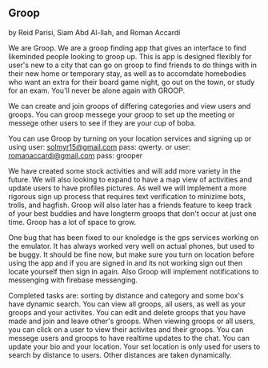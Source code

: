 ## Groop 
by Reid Parisi, Siam Abd Al-llah, and Roman Accardi

We are Groop. We are a groop finding app that gives an interface to find likeminded people looking to groop up. This is app is designed flexibly
for user's new to a city that can go on groop to find friends to do things with in their new home or temporary stay, as well as to accomdate
homebodies who want an extra for their board game night, go out on the town, or study for an exam. You'll never be alone again with GROOP.

We can create and join groops of differing categories and view users and groops. You can groop messege your groop to set up the meeting
or messege other users to see if they are your cup of boba. 

You can use Groop by turning on your location services and signing up or using user: solmyr15@gmail.com pass: qwerty. or 
user: romanaccardi@gmail.com pass: grooper

We have created some stock activities and will add more variety in the future. We will also looking to expand to have a map view of activities
and update users to have profiles pictures. As well we will implement a more rigorous sign up process that requires text verification to minizime
bots, trolls, and hagfish. Groop will also later has a friends feature to keep track of your best buddies and have longterm groops that don't occur
at just one time. Groop has a lot of space to grow. 

One bug that has been fixed to our knoledge is the gps services working on the emulator. It has always worked very well on actual phones, but 
used to be buggy. It should be fine now, but make sure you turn on location before using the app and if you are signed in and its not working
sign out then locate yourself then sign in again. Also Groop will implement notifications to messenging with firebase messenging. 

Completed tasks are: sorting by distance and category and some box's have dynamic search. You can view all groops, all users, as well as your groops
and your activites. You can edit and delete groops that you have made and join and leave other's groops. When viewing groops or all users, you can
click on a user to view their activites and their groops. You can messege users and groops to have realtime updates to the chat. You can
update your bio and your location. Your set location is only used for users to search by distance to users. Other distances are taken dynamically.

